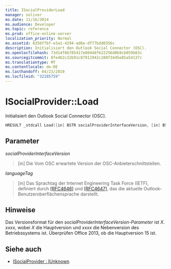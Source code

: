```yaml
---
title: ISocialProviderLoad
manager: soliver
ms.date: 11/16/2014
ms.audience: Developer
ms.topic: reference
ms.prod: office-online-server
localization_priority: Normal
ms.assetid: 6356f7bf-e3a1-4294-ad6e-df77bdd0356c
description: Initialisiert den Outlook Social Connector (OSC).
ms.openlocfilehash: 73d14f66785417e80448f622256d0b9cb059b83c
ms.sourcegitcommit: 8fe462c32b91c87911942c188f3445e85a54137c
ms.translationtype: MT
ms.contentlocale: de-DE
ms.lasthandoff: 04/23/2019
ms.locfileid: "32285759"
---
```

# <a name="isocialproviderload"></a>ISocialProvider::Load

Initialisiert den Outlook Social Connector (OSC).
  
```cpp
HRESULT _stdcall Load([in] BSTR socialProviderInterfaceVersion, [in] BSTR languageTag);
```

## <a name="parameters"></a>Parameter

_socialProviderInterfaceVersion_
  
> [in] Die Vom OSC erwartete Version der OSC-Anbieterschnittstellen.
    
_languageTag_
  
> [in] Das Sprachtag der Internet Engineering Task Force (IETF), definiert durch [[RFC4646]](https://www.ietf.org/rfc/rfc4646.txt) und [[RFC4647]](https://www.ietf.org/rfc/rfc4647.txt), das die aktuelle Outlook-Benutzeroberflächensprache darstellt.
    
## <a name="remarks"></a>Hinweise

Das Versionsformat für den  _socialProviderInterfaceVersion-Parameter_ ist  _X_. _xxxx_, wobei  _X_ die Hauptversion und  _xxxx_ die Nebenversion des Betriebssystems ist. Überprüfen Office 2013, ob die Hauptversion 15 ist. 
  
## <a name="see-also"></a>Siehe auch

- [ISocialProvider : IUnknown](isocialprovideriunknown.md)

